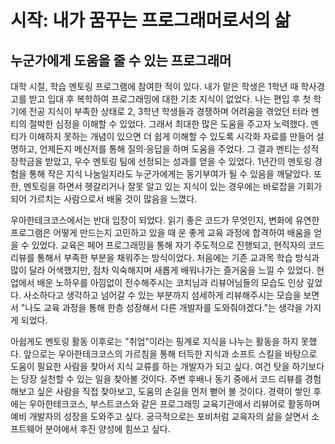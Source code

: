 # 시작: 내가 꿈꾸는 프로그래머로서의 삶

## 누군가에게 도움을 줄 수 있는 프로그래머

대학 시절, 학습 멘토링 프로그램에 참여한 적이 있다. 내가 맡은 학생은 1학년 때 학사경고를 받고 입대 후 복학하여 프로그래밍에 대한 기초 지식이 없었다. 나는 편입 후 첫 학기에 전공 지식이 부족한 상태로 2, 3학년 학생들과 경쟁하며 어려움을 겪었던 터라 멘티의 절박한 심정을 이해할 수 있었다. 그래서 최대한 많은 도움을 주고자 노력했다. 멘티가 이해하지 못하는 개념이 있으면 더 쉽게 이해할 수 있도록 시각화 자료를 만들어 설명하고, 언제든지 메신저를 통해 질의·응답을 하며 도움을 주었다. 그 결과 멘티는 성적 장학금을 받았고, 우수 멘토링 팀에 선정되는 성과를 얻을 수 있었다. 1년간의 멘토링 경험을 통해 작은 지식 나눔일지라도 누군가에게는 동기부여가 될 수 있음을 깨달았다. 또한, 멘토링을 하면서 헷갈리거나 잘못 알고 있는 지식이 있는 경우에는 바로잡을 기회가 되어 가르치는 사람으로서 배울 것이 많음을 느꼈다.

우아한테크코스에서는 반대 입장이 되었다. 읽기 좋은 코드가 무엇인지, 변화에 유연한 프로그램은 어떻게 만드는지 고민하고 있을 때 운 좋게 교육 과정에 합격하여 배움을 얻을 수 있었다. 교육은 페어 프로그래밍을 통해 자기 주도적으로 진행되고, 현직자의 코드 리뷰를 통해서 부족한 부분을 채워주는 방식이었다. 처음에는 기존 교과목 학습 방식과 많이 달라 어색했지만, 점차 익숙해지며 새롭게 배워나가는 즐거움을 느낄 수 있었다. 현업에서 배운 노하우를 아낌없이 전수해주시는 코치님과 리뷰어님들의 모습도 인상 깊었다. 사소하다고 생각하고 넘어갈 수 있는 부분까지 섬세하게 리뷰해주시는 모습을 보면서 "나도 교육 과정을 통해 한층 성장해서 다른 개발자를 도와줘야겠다."는 생각을 가지게 되었다.

아쉽게도 멘토링 활동 이후로는 "취업"이라는 핑계로 지식을 나누는 활동을 하지 못했다. 앞으로는 우아한테크코스의 가르침을 통해 터득한 지식과 소프트 스킬을 바탕으로 도움이 필요한 사람을 찾아서 지식 교류를 하는 개발자가 되고 싶다. 여건 탓을 하기보다는 당장 실천할 수 있는 일을 찾아볼 것이다. 주변 후배나 동기 중에서 코드 리뷰를 경험해보고 싶은 사람을 직접 찾아보고, 도움의 손길을 먼저 뻗어 볼 것이다. 경력이 쌓인 후에는 우아한테크코스, 부스트코스와 같은 프로그래밍 교육기관에서 리뷰어로 활동하며 예비 개발자의 성장을 도와주고 싶다. 궁극적으로는 포비처럼 교육자의 삶을 살면서 소프트웨어 분야에서 후진 양성에 힘쓰고 싶다.
